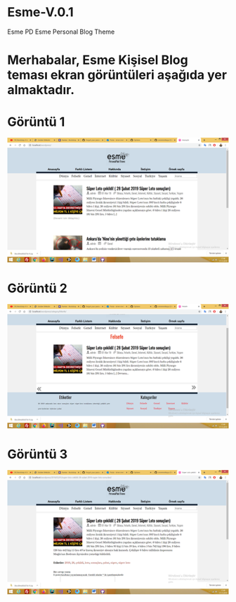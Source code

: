 # Esme-V.0.1

Esme PD Esme Personal Blog Theme


# Merhabalar, Esme Kişisel Blog teması ekran görüntüleri aşağıda yer almaktadır.


# Görüntü 1

![screen1](Ss1.png)

# Görüntü 2

![screen2](Ss2.png)


# Görüntü 3

![screen3](Ss3.png)



